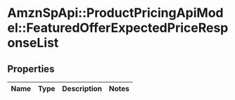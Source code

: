 # AmznSpApi::ProductPricingApiModel::FeaturedOfferExpectedPriceResponseList

## Properties
Name | Type | Description | Notes
------------ | ------------- | ------------- | -------------

